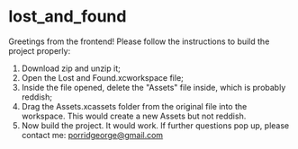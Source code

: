 # lost_and_found
Greetings from the frontend! Please follow the instructions to build the project properly:
1. Download zip and unzip it;
2. Open the Lost and Found.xcworkspace file;
3. Inside the file opened, delete the "Assets" file inside, which is probably reddish;
4. Drag the Assets.xcassets folder from the original file into the workspace. This would create a new Assets but not reddish.
5. Now build the project. It would work. If further questions pop up, please contact me: porridgeorge@gmail.com
